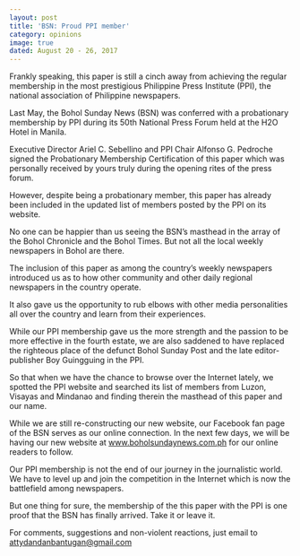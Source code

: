 ```yaml
---
layout: post
title: 'BSN: Proud PPI member'
category: opinions
image: true
dated: August 20 - 26, 2017
---
```


Frankly speaking, this paper is still a cinch away from achieving the regular membership in the most prestigious Philippine Press Institute (PPI), the national association of Philippine newspapers.

Last May, the Bohol Sunday News (BSN) was conferred with a probationary membership by PPI during its 50th National Press Forum held at the H2O Hotel in Manila.

Executive Director Ariel C. Sebellino and PPI Chair Alfonso G. Pedroche signed the Probationary Membership Certification of this paper which was personally received by yours truly during the opening rites of the press forum.

However, despite being a probationary member, this paper has already been included in the updated list of members posted by the PPI on its website.

No one can be happier than us seeing the BSN’s masthead in the array of the Bohol Chronicle and the Bohol Times. But not all the local weekly newspapers in Bohol are there.

The inclusion of this paper as among the country’s weekly newspapers introduced us as to how other community and other daily regional newspapers in the country operate.

It also gave us the opportunity to rub elbows with other media personalities all over the country and learn from their experiences.

While our PPI membership gave us the more strength and the passion to be more effective in the fourth estate, we are also saddened to have replaced the righteous place of the defunct Bohol Sunday Post and the late editor-publisher Boy Guingguing in the PPI.

So that when we have the chance to browse over the Internet lately, we spotted the PPI website and searched its list of members from Luzon, Visayas and Mindanao and finding therein the masthead of this paper and our name.

While we are still re-constructing our new website, our Facebook fan page of the BSN serves as our online connection. In the next few days, we will be having our new website at www.boholsundaynews.com.ph for our online readers to follow.

Our PPI membership is not the end of our journey in the journalistic world. We have to level up and join the competition in the Internet which is now the battlefield among newspapers.

But one thing for sure, the membership of the this paper with the PPI is one proof that the BSN has finally arrived. Take it or leave it.

For comments, suggestions and non-violent reactions, just email to attydandanbantugan@gmail.com
